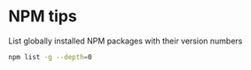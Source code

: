 # NPM tips

List globally installed NPM packages with their version numbers
```bash
npm list -g --depth=0
```

